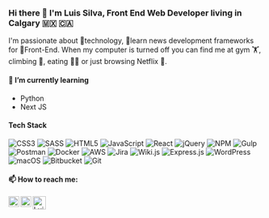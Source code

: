 ### Hi there 👋 I'm Luis Silva, Front End Web Developer living in Calgary 🇲🇽 🇨🇦 

I'm passionate about 👾technology, 🧠learn news development frameworks for 🤘Front-End. When my computer is turned off you can find me at gym 🏋, climbing 🧗, eating 🍕🌮 or just browsing Netflix 📼.

#### 🌱 I’m currently learning

- Python
- Next JS

#### Tech Stack

![CSS3](https://img.shields.io/badge/css3-%231572B6.svg?style=for-the-badge&logo=css3&logoColor=white) ![SASS](https://img.shields.io/badge/SASS-hotpink.svg?style=for-the-badge&logo=SASS&logoColor=white) ![HTML5](https://img.shields.io/badge/html5-%23E34F26.svg?style=for-the-badge&logo=html5&logoColor=white) ![JavaScript](https://img.shields.io/badge/javascript-%23323330.svg?style=for-the-badge&logo=javascript&logoColor=%23F7DF1E) ![React](https://img.shields.io/badge/react-%2320232a.svg?style=for-the-badge&logo=react&logoColor=%2361DAFB) ![jQuery](https://img.shields.io/badge/jquery-%230769AD.svg?style=for-the-badge&logo=jquery&logoColor=white) ![NPM](https://img.shields.io/badge/NPM-%23000000.svg?style=for-the-badge&logo=npm&logoColor=white) ![Gulp](https://img.shields.io/badge/GULP-%23CF4647.svg?style=for-the-badge&logo=gulp&logoColor=white) ![Postman](https://img.shields.io/badge/Postman-FF6C37?style=for-the-badge&logo=postman&logoColor=white) ![Docker](https://img.shields.io/badge/docker-%230db7ed.svg?style=for-the-badge&logo=docker&logoColor=white) ![AWS](https://img.shields.io/badge/AWS-%23FF9900.svg?style=for-the-badge&logo=amazon-aws&logoColor=white) ![Jira](https://img.shields.io/badge/jira-%230A0FFF.svg?style=for-the-badge&logo=jira&logoColor=white) ![Wiki.js](https://img.shields.io/badge/wiki.js-%231976D2.svg?style=for-the-badge&logo=wikidotjs&logoColor=white) ![Express.js](https://img.shields.io/badge/express.js-%23404d59.svg?style=for-the-badge&logo=express&logoColor=%2361DAFB) ![WordPress](https://img.shields.io/badge/WordPress-%23117AC9.svg?style=for-the-badge&logo=WordPress&logoColor=white) ![macOS](https://img.shields.io/badge/mac%20os-000000?style=for-the-badge&logo=macos&logoColor=F0F0F0) ![Bitbucket](https://img.shields.io/badge/bitbucket-%230047B3.svg?style=for-the-badge&logo=bitbucket&logoColor=white) ![Git](https://img.shields.io/badge/git-%23F05033.svg?style=for-the-badge&logo=git&logoColor=white) 

#### 📫 How to reach me:

<a href="https://www.linkedin.com/in/luis-silva-es"><img align="left" src="https://raw.githubusercontent.com/yushi1007/yushi1007/main/images/linkedin.svg" alt="Luis Silva | LinkedIn" width="21px"/></a>
<a href="https://www.instagram.com/luissies/"><img align="left" src="https://raw.githubusercontent.com/yushi1007/yushi1007/main/images/instagram.svg" alt="Luis Silva | Instagram" width="21px"/></a>
<a href="mailto:siel_alb@hotmail.com"><img align="left" src="https://as2.ftcdn.net/v2/jpg/02/72/55/37/1000_F_272553787_qhWvZXS2NYxrDRpW6n5IdYBXaCKF3wZj.jpg" alt="Luis Silva | Mail" width="26px"/></a>
</br>



<!--
**luisSilvaEs/luisSilvaEs** is a ✨ _special_ ✨ repository because its `README.md` (this file) appears on your GitHub profile.

Here are some ideas to get you started:

- 🔭 I’m currently working on ...
- 🌱 I’m currently learning ...
- 👯 I’m looking to collaborate on ...
- 🤔 I’m looking for help with ...
- 💬 Ask me about ...
- 📫 How to reach me: ...
- 😄 Pronouns: ...
- ⚡ Fun fact: ...
-->
